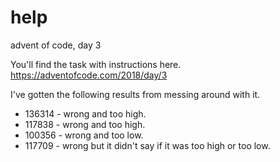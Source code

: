 # help
advent of code, day 3

You'll find the task with instructions here.
https://adventofcode.com/2018/day/3

I've gotten the following results from messing around with it.
* 136314 - wrong and too high.
* 117838 - wrong and too high.
* 100356 - wrong and too low.
* 117709 - wrong but it didn't say if it was too high or too low.
